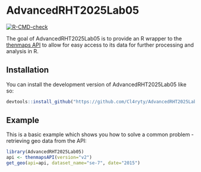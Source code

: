 
# AdvancedRHT2025Lab05

<!-- badges: start -->
[![R-CMD-check](https://github.com/Cl4ryty/AdvancedRHT2025Lab05/actions/workflows/R-CMD-check.yaml/badge.svg)](https://github.com/Cl4ryty/AdvancedRHT2025Lab05/actions/workflows/R-CMD-check.yaml)
<!-- badges: end -->

The goal of AdvancedRHT2025Lab05 is to provide an R wrapper to the [thenmaps API](https://www.thenmap.net/) to allow for easy access to its data for further processing and analysis in R. 

## Installation

You can install the development version of AdvancedRHT2025Lab05 like so:

``` r
devtools::install_github("https://github.com/Cl4ryty/AdvancedRHT2025Lab05", build_vignettes=TRUE)
```

## Example

This is a basic example which shows you how to solve a common problem - retrieving geo data from the API:

``` r
library(AdvancedRHT2025Lab05)
api <- thenmapsAPI(version="v2")
get_geo(api=api, dataset_name="se-7", date="2015")
```

